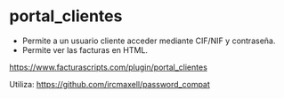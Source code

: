 # portal_clientes

* Permite a un usuario cliente acceder mediante CIF/NIF y contraseña.
* Permite ver las facturas en HTML.

https://www.facturascripts.com/plugin/portal_clientes

Utiliza: https://github.com/ircmaxell/password_compat
